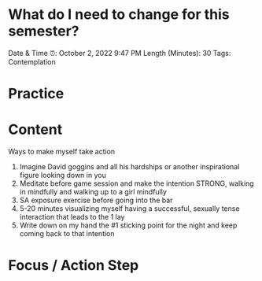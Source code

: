 # What do I need to change for this semester?

Date & Time ⏰: October 2, 2022 9:47 PM
Length (Minutes): 30
Tags: Contemplation

# Practice

# Content

Ways to make myself take action

1. Imagine David goggins and all his hardships or another inspirational figure looking down in you
2. Meditate before game session and make the intention STRONG, walking in mindfully and walking up to a girl mindfully
3. SA exposure exercise before going into the bar
4. 5-20 minutes visualizing myself having a successful, sexually tense interaction that leads to the 1 lay
5. Write down on my hand the #1 sticking point for the night and keep coming back to that intention

# Focus / Action Step